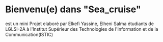 # Bienvenu(e) dans "Sea_cruise"
  est un mini Projet elaboré par Elkefi Yassine, Elheni Salma étudiants de LGLSI-2A à l'Institut Supérieur des Technologies de l'Information et de la Communication(ISTIC)
